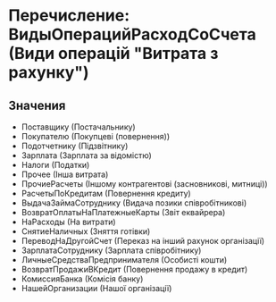 ﻿# Перечисление: ВидыОперацийРасходСоСчета (Види операцій "Витрата з рахунку")

## Значения

- Поставщику (Постачальнику)
- Покупателю (Покупцеві (повернення))
- Подотчетнику (Підзвітнику)
- Зарплата (Зарплата за відомістю)
- Налоги (Податки)
- Прочее (Інша витрата)
- ПрочиеРасчеты (Іншому контрагентові (засновникові, митниці))
- РасчетыПоКредитам (Повернення кредиту)
- ВыдачаЗаймаСотруднику (Видача позики співробітникові)
- ВозвратОплатыНаПлатежныеКарты (Звіт еквайрера)
- НаРасходы (На витрати)
- СнятиеНаличных (Зняття готівки)
- ПереводНаДругойСчет (Переказ на інший рахунок організації)
- ЗарплатаСотруднику (Зарплата співробітнику)
- ЛичныеСредстваПредпринимателя (Особисті кошти)
- ВозвратПродажиВКредит (Повернення продажу в кредит)
- КомиссияБанка (Комісія банку)
- НашейОрганизации (Нашої організації)

